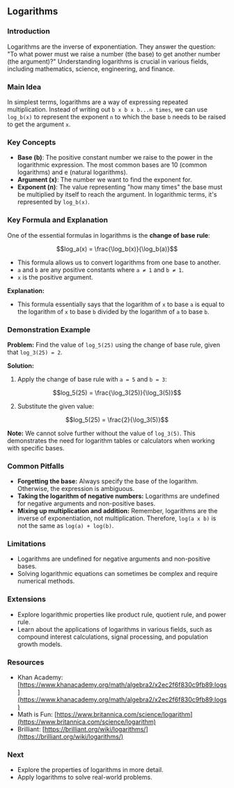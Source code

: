 ## Logarithms

### Introduction

Logarithms are the inverse of exponentiation. They answer the question: "To what power must we raise a number (the base) to get another number (the argument)?" Understanding logarithms is crucial in various fields, including mathematics, science, engineering, and finance.

### Main Idea

In simplest terms, logarithms are a way of expressing repeated multiplication. Instead of writing out `b x b x b...n times`, we can use `log_b(x)` to represent the exponent `n` to which the base `b` needs to be raised to get the argument `x`.

### Key Concepts

* **Base (b)**: The positive constant number we raise to the power in the logarithmic expression. The most common bases are 10 (common logarithms) and e (natural logarithms).
* **Argument (x)**: The number we want to find the exponent for.
* **Exponent (n)**: The value representing "how many times" the base must be multiplied by itself to reach the argument. In logarithmic terms, it's represented by `log_b(x)`.

### Key Formula and Explanation

One of the essential formulas in logarithms is the **change of base rule**:

$$log_a(x) = \frac{\log_b(x)}{\log_b(a)}$$

* This formula allows us to convert logarithms from one base to another.
* `a` and `b` are any positive constants where `a ≠ 1` and `b ≠ 1`.
* `x` is the positive argument.

**Explanation:**

* This formula essentially says that the logarithm of `x` to base `a` is equal to the logarithm of `x` to base `b` divided by the logarithm of `a` to base `b`.

### Demonstration Example

**Problem:** Find the value of `log_5(25)` using the change of base rule, given that `log_3(25) = 2`.

**Solution:**

1. Apply the change of base rule with `a = 5` and `b = 3`:

$$log_5(25) = \frac{\log_3(25)}{\log_3(5)}$$

2. Substitute the given value:

$$log_5(25) = \frac{2}{\log_3(5)}$$

**Note:** We cannot solve further without the value of `log_3(5)`. This demonstrates the need for logarithm tables or calculators when working with specific bases.

### Common Pitfalls

* **Forgetting the base:** Always specify the base of the logarithm. Otherwise, the expression is ambiguous.
* **Taking the logarithm of negative numbers:** Logarithms are undefined for negative arguments and non-positive bases.
* **Mixing up multiplication and addition:** Remember, logarithms are the inverse of exponentiation, not multiplication. Therefore, `log(a x b)` is not the same as `log(a) + log(b)`.

### Limitations

* Logarithms are undefined for negative arguments and non-positive bases.
* Solving logarithmic equations can sometimes be complex and require numerical methods.

### Extensions

* Explore logarithmic properties like product rule, quotient rule, and power rule.
* Learn about the applications of logarithms in various fields, such as compound interest calculations, signal processing, and population growth models.

### Resources

* Khan Academy: [https://www.khanacademy.org/math/algebra2/x2ec2f6f830c9fb89:logs](https://www.khanacademy.org/math/algebra2/x2ec2f6f830c9fb89:logs)
* Math is Fun: [https://www.britannica.com/science/logarithm](https://www.britannica.com/science/logarithm)
* Brilliant: [https://brilliant.org/wiki/logarithms/](https://brilliant.org/wiki/logarithms/)

### Next

* Explore the properties of logarithms in more detail.
* Apply logarithms to solve real-world problems.
